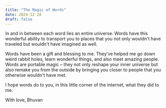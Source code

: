 ```yaml
---
title: "The Magic of Words"
date: 2024-12-28
draft: false
---
```


In and in between each word lies an entire universe. Words have this wonderful ability to transport you to places that you not only wouldn't have traveled but wouldn't have imagined as well.

Words have been a gift and blessing to me. They've helped me go down weird rabbit holes, learn wonderful things, and also meet amazing people. Words are portable magic – they not only reshape your inner universe but also remake you from the outside by bringing you closer to people that you otherwise wouldn't have met.

I hope words do to you, in this little corner of the internet, what they did to me.

With love,
Bhuvan
